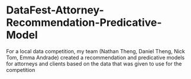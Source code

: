 # DataFest-Attorney-Recommendation-Predicative-Model
For a local data competition, my team (Nathan Theng, Daniel Theng, Nick Tom, Emma Andrade) created a recommendation and predicative models for attorneys and clients based on the data that was given to use for the competition
